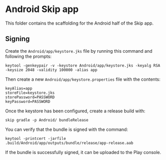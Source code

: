 # Android Skip app

This folder contains the scaffolding for the Android half of the Skip app.

## Signing

Create the `Android/app/keystore.jks` file by running this command and following the prompts:

```shell
keytool -genkeypair -v -keystore Android/app/keystore.jks -keyalg RSA -keysize 2048 -validity 100000 -alias app
```

Then create a new `Android/app/keystore.properties` file with the contents:

```env
keyAlias=app
storeFile=keystore.jks
storePassword=PASSWORD
keyPassword=PASSWORD
```

Once the keystore has been configured, create a release build with:

```shell
skip gradle -p Android/ bundleRelease
```

You can verify that the bundle is signed with the command:

```shell
keytool -printcert -jarfile .build/Android/app/outputs/bundle/release/app-release.aab
```

If the bundle is successfully signed, it can be uploaded to the Play console.




